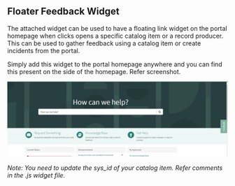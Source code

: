 ## Floater Feedback Widget

The attached widget can be used to have a floating link widget on the portal homepage when clicks opens a specific catalog item or a record producer. 
This can be used to gather feedback using a catalog item or create incidents from the portal.

Simply add this widget to the portal homepage anywhere and you can find this present on the side of the homepage. Refer screenshot.

![A test image](demo.JPG)


*Note: You need to update the sys_id of your catalog item. Refer comments in the .js widget file.*
